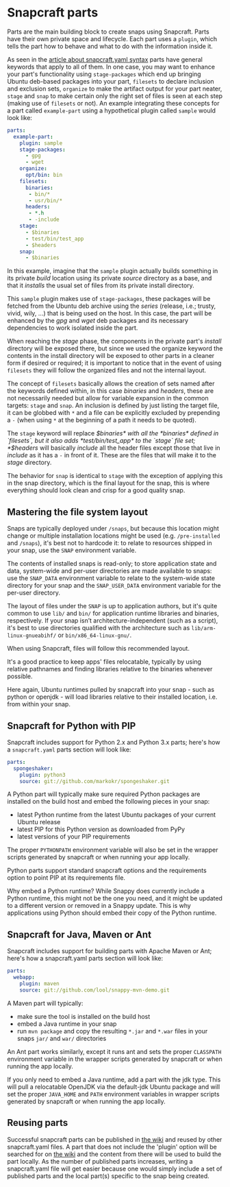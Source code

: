 # Snapcraft parts

Parts are the main building block to create snaps using Snapcraft. Parts have
their own private space and lifecycle. Each part uses a `plugin`, which tells
the part how to behave and what to do with the information inside it.

As seen in the [article about snapcraft.yaml syntax](snapcraft-syntax.md)
parts have general keywords that apply to all of them. In one case, you may
want to enhance your part's functionality using `stage-packages` which end up
bringing Ubuntu deb-based packages into your part, `filesets` to declare
inclusion and exclusion sets, `organize` to make the artifact output for your
part neater, `stage` and `snap` to make certain only the right set of files is
seen at each step (making use of `filesets` or not). An example integrating
these concepts for a part called `example-part` using a hypothetical plugin
called `sample` would look like:

```yaml
parts:
  example-part:
    plugin: sample
    stage-packages:
      - gpg
      - wget
    organize:
      opt/bin: bin
    filesets:
      binaries:
       - bin/*
       - usr/bin/*
      headers:
       - *.h
       - -include
    stage:
      - $binaries
      - test/bin/test_app
      - $headers
    snap:
      - $binaries
```

In this example, imagine that the `sample` plugin actually builds something in
its private *build* location using its private *source* directory as a base,
and that it *installs* the usual set of files from its private install
directory.

This `sample` plugin makes use of `stage-packages`, these packages will be
fetched from the Ubuntu deb archive using the *series* (release, i.e.; trusty,
vivid, wily, ...) that is being used on the host. In this case, the part will
be enhanced by the *gpg* and *wget* deb packages and its necessary
dependencies to work isolated inside the part.

When reaching the *stage* phase, the components in the private part's
*install* directory will be exposed there, but since we used the organize
keyword the contents in the install directory will be exposed to other parts
in a cleaner form if desired or required; it is important to notice that in
the event of using `filesets` they will follow the organized files and not
the internal layout.

The concept of `filesets` basically allows the creation of sets named after
the keywords defined within, in this case *binaries* and *headers*, these are
not necessarily needed but allow for variable expansion in the common
targets: `stage` and `snap`. An inclusion is defined by just listing the
target file, it can be globbed with `*` and a file can be explicitly
excluded by prepending a `-` (when using `*` at the beginning of a path it
needs to be quoted).

The `stage` keyword will replace *$binaries* with all the *binaries* defined
in `filesets`, but it also adds *test/bin/test_app* to the `stage` file set;
*$headers* will basically *include* all the header files except those that
live in *include* as it has a `-` in front of it. These are the files that
will make it to the *stage* directory.

The behavior for `snap` is identical to `stage` with the exception of applying
this in the snap directory, which is the final layout for the snap, this is
where everything should look clean and crisp for a good quality snap.


## Mastering the file system layout

Snaps are typically deployed under `/snaps`, but because this location might
change or multiple installation locations might be used (e.g.
`/pre-installed` and `/snaps`), it's best not to hardcode it: to relate to
resources shipped in your snap, use the `SNAP` environment variable.

The contents of installed snaps is read-only; to store application state and
data, system-wide and per-user directories are made available to snaps: use
the `SNAP_DATA` environment variable to relate to the system-wide state
directory for your snap and the `SNAP_USER_DATA` environment variable for the
per-user directory.

The layout of files under the `SNAP` is up to application authors, but it's
quite common to use `lib/` and `bin/` for application runtime libraries and
binaries, respectively. If your snap isn’t architecture-independent (such as
a script), it's best to use directories qualified with the architecture such
as `lib/arm-linux-gnueabihf/` or `bin/x86_64-linux-gnu/`.

When using Snapcraft, files will follow this recommended layout.

It's a good practice to keep apps' files relocatable, typically by using
relative pathnames and finding libraries relative to the binaries whenever
possible.

Here again, Ubuntu runtimes pulled by snapcraft into your snap - such as
python or openjdk - will load libraries relative to their installed
location, i.e. from within your snap.


## Snapcraft for Python with PIP

Snapcraft includes support for Python 2.x and Python 3.x parts; here's how a
`snapcraft.yaml` parts section will look like:

```yaml
parts:
  spongeshaker:
    plugin: python3
    source: git://github.com/markokr/spongeshaker.git
```

A Python part will typically make sure required Python packages are installed
on the build host and embed the following pieces in your snap:

 * latest Python runtime from the latest Ubuntu packages of your current
   Ubuntu release
 * latest PIP for this Python version as downloaded from PyPy
 * latest versions of your PIP requirements

The proper `PYTHONPATH` environment variable will also be set in the wrapper
scripts generated by snapcraft or when running your app locally.

Python parts support standard snapcraft options and the requirements option
to point PIP at its requirements file.

Why embed a Python runtime? While Snappy does currently include a Python
runtime, this might not be the one you need, and it might be updated to a
different version or removed in a Snappy update. This is why applications
using Python should embed their copy of the Python runtime.


## Snapcraft for Java, Maven or Ant

Snapcraft includes support for building parts with Apache Maven or Ant;
here's how a snapcraft.yaml parts section will look like:

```yaml
parts:
  webapp:
    plugin: maven
    source: git://github.com/lool/snappy-mvn-demo.git
```

A Maven part will typically:

 * make sure the tool is installed on the build host
 * embed a Java runtime in your snap
 * run `mvn package` and copy the resulting `*.jar` and `*.war` files in
   your snaps `jar/` and `war/` directories

An Ant part works similarly, except it runs ant and sets the proper
`CLASSPATH` environment variable in the wrapper scripts generated by
snapcraft or when running the app locally.

If you only need to embed a Java runtime, add a part with the jdk type. This
will pull a relocatable OpenJDK via the default-jdk Ubuntu package and will
set the proper `JAVA_HOME` and `PATH` environment variables in wrapper
scripts generated by snapcraft or when running the app locally.


## Reusing parts

Successful snapcraft parts can be published in
[the wiki][wiki] and reused by other snapcraft.yaml files.  A part that does
not include the 'plugin' option will be searched for on [the wiki][wiki] and
the content from there will be used to build the part locally.  As the number
of published parts increases, writing a snapcraft.yaml file will get easier
because one would simply include a set of published parts and the local part(s)
specific to the snap being created.

[wiki]: https://wiki.ubuntu.com/Snappy/Parts

